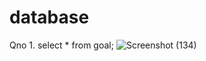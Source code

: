 # database
Qno 1.
select * from goal;
![Screenshot (134)](https://github.com/user-attachments/assets/3bcf737c-ddcf-4441-ae70-37328c6a9f6f)
